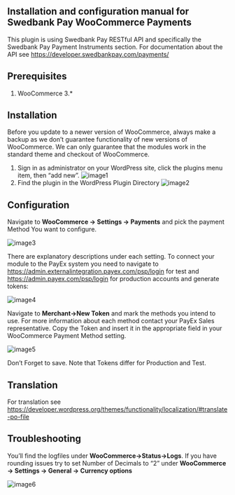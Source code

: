 Installation and configuration manual for Swedbank Pay WooCommerce Payments 
------------

This plugin is using Swedbank Pay RESTful API and specifically the Swedbank Pay Payment Instruments section. For documentation about the API see https://developer.swedbankpay.com/payments/

## Prerequisites

1. WooCommerce 3.*

## Installation

Before you update to a newer version of WooCommerce, always make a backup as we don’t guarantee functionality of new versions of WooCommerce. We can only guarantee that the modules work in the standard theme and checkout of WooCommerce.

1. Sign in as administrator on your WordPress site, click the plugins menu item, then “add new”. 
![image1](https://user-images.githubusercontent.com/6286270/63706030-bf987000-c82e-11e9-884a-308cb5506d2f.png)
2. Find the plugin in the WordPress Plugin Directory
![image2](https://user-images.githubusercontent.com/6286270/63706049-cb843200-c82e-11e9-9a8d-bd90d20d363a.png)

## Configuration

Navigate to **WooCommerce -> Settings -> Payments** and pick the payment Method You want to configure.

![image3](https://user-images.githubusercontent.com/6286270/63706069-d76ff400-c82e-11e9-8768-78c5144ccec0.png)

There are explanatory descriptions under each setting.
To connect your module to the PayEx system you need to navigate to https://admin.externalintegration.payex.com/psp/login for test and https://admin.payex.com/psp/login for production accounts and generate tokens:

![image4](https://user-images.githubusercontent.com/6286270/63706086-e2c31f80-c82e-11e9-878e-aadc670a398f.png)

Navigate to **Merchant->New Token** and mark the methods you intend to use. For more information about each method contact your PayEx Sales representative.
Copy the Token and insert it in the appropriate field in your WooCommerce Payment Method setting.

![image5](https://user-images.githubusercontent.com/6286270/63706118-f078a500-c82e-11e9-9e1d-94b607854020.png)

Don’t Forget to save.
Note that Tokens differ for Production and Test.

## Translation

For translation see https://developer.wordpress.org/themes/functionality/localization/#translate-po-file

## Troubleshooting
You’ll find the logfiles under **WooCommerce->Status->Logs**.
If you have rounding issues try to set Number of Decimals to “2” under **WooCommerce -> Settings -> General -> Currency options**

![image6](https://user-images.githubusercontent.com/6286270/63706140-fb333a00-c82e-11e9-9756-1837325a9058.png)

